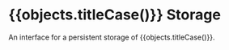 # {{objects.titleCase()}} Storage

An interface for a persistent storage of {{objects.titleCase()}}.
